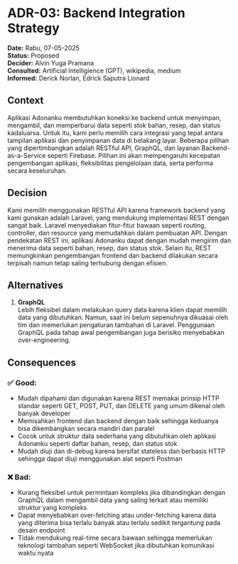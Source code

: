 # ADR-03: Backend Integration Strategy 

**Date:** Rabu, 07-05-2025  
**Status:** Proposed  
**Decider:** Alvin Yuga Pramana <br>
**Consulted:** Artificial Intelligience (GPT), wikipedia, medium <br>
**Informed:** Derick Norlan, Edrick Saputra Lionard

## Context
Aplikasi Adonanku membutuhkan koneksi ke backend untuk menyimpan, mengambil, dan memperbarui data seperti stok bahan, resep, dan status kadaluarsa. Untuk itu, kami perlu memilih cara integrasi yang tepat antara tampilan aplikasi dan penyimpanan data di belakang layar. Beberapa pilihan yang dipertimbangkan adalah RESTful API, GraphQL, dan layanan Backend-as-a-Service seperti Firebase. Pilihan ini akan mempengaruhi kecepatan pengembangan aplikasi, fleksibilitas pengelolaan data, serta performa secara keseluruhan.

## Decision
Kami memilih menggunakan RESTful API karena framework backend yang kami gunakan adalah Laravel, yang mendukung implementasi REST dengan sangat baik. Laravel menyediakan fitur-fitur bawaan seperti routing, controller, dan resource yang memudahkan dalam pembuatan API. Dengan pendekatan REST ini, aplikasi Adonanku dapat dengan mudah mengirim dan menerima data seperti bahan, resep, dan status stok. Selain itu, REST memungkinkan pengembangan frontend dan backend dilakukan secara terpisah namun tetap saling terhubung dengan efisien.

## Alternatives
1. **GraphQL** <br>
    Lebih fleksibel dalam melakukan query data karena klien dapat memilih data yang dibutuhkan. Namun, saat ini belum sepenuhnya dikuasai oleh tim dan memerlukan pengaturan tambahan di Laravel. Penggunaan GraphQL pada tahap awal pengembangan juga berisiko menyebabkan over-engineering.

## Consequences
### ✅ Good:
- Mudah dipahami dan digunakan karena REST memakai prinsip HTTP standar seperti GET, POST, PUT, dan DELETE yang umum dikenal oleh banyak developer
- Memisahkan frontend dan backend dengan baik sehingga keduanya bisa dikembangkan secara mandiri dan paralel
- Cocok untuk struktur data sederhana yang dibutuhkan oleh aplikasi Adonanku seperti daftar bahan, resep, dan status stok
- Mudah diuji dan di-debug karena bersifat stateless dan berbasis HTTP sehingga dapat diuji menggunakan alat seperti Postman

### ❌ Bad:
- Kurang fleksibel untuk permintaan kompleks jika dibandingkan dengan GraphQL dalam mengambil data yang saling terkait atau memiliki struktur yang kompleks
- Dapat menyebabkan over-fetching atau under-fetching karena data yang diterima bisa terlalu banyak atau terlalu sedikit tergantung pada desain endpoint
- Tidak mendukung real-time secara bawaan sehingga memerlukan teknologi tambahan seperti WebSocket jika dibutuhkan komunikasi waktu nyata